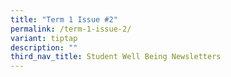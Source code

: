 ```yaml
---
title: "Term 1 Issue #2"
permalink: /term-1-issue-2/
variant: tiptap
description: ""
third_nav_title: Student Well Being Newsletters
---
```

